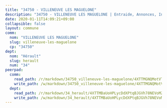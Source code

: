 ```yaml
---
title: "34750 - VILLENEUVE LES MAGUELONE"
description: "34750 - VILLENEUVE LES MAGUELONE | Entraide, Annonces, Initiatives"
date: 2020-01-11T14:09:21+09:00
collapsible: false
layout: commune
comm:
  nom: "VILLENEUVE LES MAGUELONE"
  slug: villeneuve-les-maguelone
  cp: "34750"
dept:
  nom: "Hérault"
  slug: herault
  num: "34"
peerpad:
  comm:
    read_path: /r/markdown/34750_villeneuve-les-maguelone/4XTTMGNQMotVT5NvEgBLwJBd1a6jxP4WUVTVshCSJtMKPo5B4
    write_path: /w/markdown/34750_villeneuve-les-maguelone/4XTTMGNQMotVT5NvEgBLwJBd1a6jxP4WUVTVshCSJtMKPo5B4-K3TgU3JURtNWfjTpf9TNxvUqKUeRULVfyRNM5etYnKGTYn7R2rcKApn3CZdhRKER4qpRj61sasr6qgjoPeJjJAqbDTGRVE3fmHZsSU9hdXhT1JMh442Q5StzkhkKwb5THBoApgGW
  dept:
    read_path: /r/markdown/34_herault/4XTTMBaUoHPLycDdXPtqBJGVh78NEVoMZNyf8Wnh1X5DK6Ew8
    write_path: /w/markdown/34_herault/4XTTMBaUoHPLycDdXPtqBJGVh78NEVoMZNyf8Wnh1X5DK6Ew8-K3TgTd4rzWVX1F82NgGyNepGUxhqCmodCALjxNZeEdBQWQhd1NJYx1gHMW9QBLL6sN41ALXRejLsG2VetgVferfVncrvVCz47dChJvN8ouQLRMdWs4KpxKPeRYR1nspmhzdBqF8J
---
```


